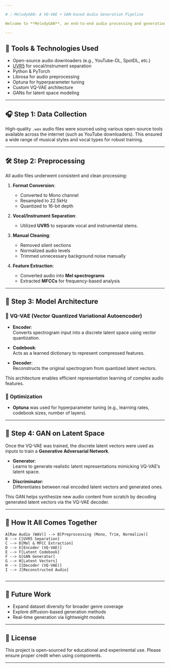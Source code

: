 ```yaml
---

# 🎶 MelodyGAN: A VQ-VAE + GAN-based Audio Generation Pipeline

Welcome to **MelodyGAN**, an end-to-end audio processing and generation pipeline combining the power of **Vector Quantized Variational Autoencoders (VQ-VAE)** and **Generative Adversarial Networks (GANs)**. From real-world audio sourcing to intelligent waveform generation, this project showcases the full cycle of audio synthesis powered by deep learning and modern audio preprocessing techniques.

---
```


## 🧰 Tools & Technologies Used

- Open-source audio downloaders (e.g., YouTube-DL, SpotDL, etc.)
- [UVR5](https://github.com/Anjok07/ultimatevocalremovergui) for vocal/instrument separation
- Python & PyTorch
- Librosa for audio preprocessing
- Optuna for hyperparameter tuning
- Custom VQ-VAE architecture
- GANs for latent space modeling

---

## 🎧 Step 1: Data Collection

High-quality `.wav` audio files were sourced using various open-source tools available across the internet (such as YouTube downloaders). This ensured a wide range of musical styles and vocal types for robust training.

---

## 🛠️ Step 2: Preprocessing

All audio files underwent consistent and clean processing:

1. **Format Conversion**:  
   - Converted to Mono channel  
   - Resampled to 22.5kHz  
   - Quantized to 16-bit depth  

2. **Vocal/Instrument Separation**:  
   - Utilized **UVR5** to separate vocal and instrumental stems.

3. **Manual Cleaning**:  
   - Removed silent sections  
   - Normalized audio levels  
   - Trimmed unnecessary background noise manually

4. **Feature Extraction**:
   - Converted audio into **Mel spectrograms**
   - Extracted **MFCCs** for frequency-based analysis

---

## 🧠 Step 3: Model Architecture

### 🧩 VQ-VAE (Vector Quantized Variational Autoencoder)

- **Encoder**:  
  Converts spectrogram input into a discrete latent space using vector quantization.

- **Codebook**:  
  Acts as a learned dictionary to represent compressed features.

- **Decoder**:  
  Reconstructs the original spectrogram from quantized latent vectors.

This architecture enables efficient representation learning of complex audio features.

### 🧪 Optimization
- **Optuna** was used for hyperparameter tuning (e.g., learning rates, codebook sizes, number of layers).

---

## 🤖 Step 4: GAN on Latent Space

Once the VQ-VAE was trained, the discrete latent vectors were used as inputs to train a **Generative Adversarial Network**.

- **Generator**:  
  Learns to generate realistic latent representations mimicking VQ-VAE’s latent space.

- **Discriminator**:  
  Differentiates between real encoded latent vectors and generated ones.

This GAN helps synthesize new audio content from scratch by decoding generated latent vectors via the VQ-VAE decoder.

---

## 🔁 How It All Comes Together

    A[Raw Audio (WAV)] --> B[Preprocessing (Mono, Trim, Normalize)]
    B --> C[UVR5 Separation]
    C --> D[Mel & MFCC Extraction]
    D --> E[Encoder (VQ-VAE)]
    E --> F[Latent Codebook]
    F --> G[GAN Generator]
    G --> H[Latent Vectors]
    H --> I[Decoder (VQ-VAE)]
    I --> J[Reconstructed Audio]
```
```
---

## 🚀 Future Work

- Expand dataset diversity for broader genre coverage
- Explore diffusion-based generation methods
- Real-time generation via lightweight models

---

## 📝 License

This project is open-sourced for educational and experimental use. Please ensure proper credit when using components.

---
